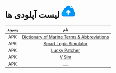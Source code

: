 # لیست آپلودی ها <img style="height:45px;"  src="https://github.com/raminrodbri/PNG-JPG/raw/main/png/Bank%20number%201/aplod.png" />
| پسوند  | نام|
|:--:|:---:|
|APK | [Dictionary of Marine Terms & Abbreviations](https://github.com/raminrodbri/folders/blob/main/apk/d/Dictionary%20of%20Marine%20Terms%20%26%20Abbreviations/%D8%AA%D9%88%D8%B6%DB%8C%D8%AD%D8%A7%D8%AA.md)|
|APK | [Smart Logic Simulator](https://github.com/raminrodbri/folders/blob/main/apk/s/smart%20logic%20simulator/%D9%85%D8%B4%D8%AE%D8%B5%D8%A7%D8%AA%20.md) |
|APK | [Lucky Patcher](https://github.com/raminrodbri/folders/blob/main/apk/l/Lucky-Patcher-9.0.6/%D9%85%D8%B4%D8%AE%D8%B5%D8%A7%D8%AA%20.md) |
|APK |[V Sim](https://github.com/raminrodbri/folders/blob/main/apk/v/V%20sim/%D9%85%D8%B4%D8%AE%D8%B5%D8%A7%D8%AA%20.md) |
|APK |___ |
